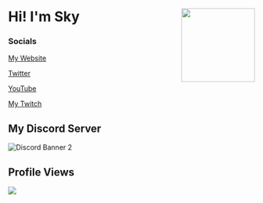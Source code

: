 # Hi! I'm Sky <img src="https://static.wikia.nocookie.net/nekopara/images/6/6a/Ch_van_img_03.png/revision/latest?cb=20200519141556" align="right" width="150">

### Socials
<p><a href="https://xsky.dev">My Website</a></p>
<p><a href="https://twitter.com/xskyyydev">Twitter</a></p>
<p><a href="https://youtube.com/c/xskyyy">YouTube</a></p>
<p><a href="https://twitch.tv/xskyyytv">My Twitch</a></p>


## My Discord Server
![Discord Banner 2](https://discordapp.com/api/guilds/894704428857323620/widget.png?style=banner2)

## Profile Views
![](https://komarev.com/ghpvc/?username=xskyyy&label=profile+views)
